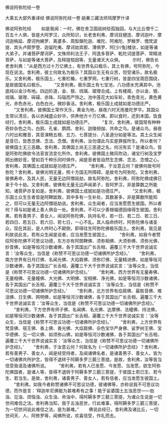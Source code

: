 佛说阿弥陀经一卷


大乘五大部外重译经
佛说阿弥陀经一卷
姚秦三藏法师鸠摩罗什译


佛说阿弥陀经
　　如是我闻：一时，佛在舍卫国祇树给孤独园，与大比丘僧千二百五十人俱，皆是大阿罗汉，众所知识，长老舍利弗、摩诃目揵连、摩诃迦叶、摩诃迦栴延、摩诃拘絺罗、离婆多、周梨槃陀迦、难陀、阿难陀、罗睺罗、憍梵波提、宾头卢颇罗堕、迦留陀夷、摩诃劫宾那、薄俱罗、阿[少/兔]楼驮，如是等诸大弟子。并诸菩萨摩诃萨，文殊师利法王子、阿逸多菩萨、乾陀诃提菩萨、常精进菩萨，与如是等诸大菩萨，及释提桓因等，无量诸天大众俱。
　　尔时，佛告长老舍利弗：“从是西方过十万亿佛土，有世界名曰极乐，其土有佛，号阿弥陀，今现在说法。舍利弗，彼土何故名为极乐？其国众生无有众苦，但受诸乐，故名极乐。又舍利弗，极乐国土，七重栏楯，七重罗网，七重行树，皆是四宝周匝围绕，是故彼国名曰极乐。
　　“又舍利弗，极乐国土有七宝池，八功德水充满其中。池底纯以金沙布地。四边阶道，金、银、琉璃、玻瓈合成。上有楼阁，亦以金、银、琉璃、玻瓈、砗磲、赤珠、玛瑙而严饰之。池中莲花大如车轮，青色青光，黄色黄光，赤色赤光，白色白光，微妙香洁。舍利弗，极乐国土成就如是功德庄严。
　　“又舍利弗，彼佛国土常作天乐，黄金为地，昼夜六时天雨曼陀罗华。其国众生常以清旦，各以衣裓盛众妙华，供养他方十万亿佛。即以食时，还到本国，饭食经行。舍利弗，极乐国土成就如是功德庄严。
　　“复次，舍利弗，彼国常有种种奇妙杂色之鸟，白鹄、孔雀、鹦鹉、舍利、迦陵频伽、共命之鸟。是诸众鸟，昼夜六时出和雅音，其音演畅五根、五力、七菩提分、八圣道分如是等法。其土众生闻是音已，皆悉念佛、念法、念僧。舍利弗，汝勿谓此鸟实是罪报所生。所以者何？彼佛国土无三恶趣。舍利弗，其佛国土尚无三恶道之名，何况有实？是诸众鸟，皆是阿弥陀佛欲令法音宣流变化所作。舍利弗，彼佛国土微风吹动，诸宝行树及宝罗网出微妙音，譬如百千种乐同时俱作，闻是音者皆自然生念佛、念法、念僧之心。舍利弗，其佛国土成就如是功德庄严。
　　“舍利弗，于汝意云何？彼佛何故号阿弥陀？舍利弗，彼佛光明无量，照十方国无所障碍，是故号为阿弥陀。又舍利弗，彼佛寿命，及其人民，无量无边阿僧祇劫，故名阿弥陀。舍利弗，阿弥陀佛成佛已来于今十劫。又舍利弗，彼佛有无量无边声闻弟子，皆阿罗汉，非是算数之所能知，诸菩萨亦复如是。舍利弗，彼佛国土成就如是功德庄严。
　　“又舍利弗，极乐国土众生生者皆是阿鞞跋致，其中多有一生补处，其数甚多，非是算数所能知之，但可以无量无边阿僧祇劫说。舍利弗，众生闻者，应当发愿愿生彼国。所以者何？得与如是诸上善人俱会一处。舍利弗，不可以少善根福德因缘得生彼国。舍利弗，若有善男子、善女人，闻说阿弥陀佛，执持名号，若一日、若二日、若三日、若四日、若五日、若六日、若七日，一心不乱。其人临命终时，阿弥陀佛与诸圣众，现在其前，是人终时心不颠倒，即得往生阿弥陀佛极乐国土。舍利弗，我见是利故说此言。若有众生闻是说者，应当发愿生彼国土。
　　“舍利弗，如我今者赞叹阿弥陀佛不可思议功德，东方亦有阿閦鞞佛、须弥相佛、大须弥佛、须弥光佛、妙音佛，如是等恒河沙数诸佛，各于其国出广长舌相，遍覆三千大千世界说诚实言：‘汝等众生，当信是《称赞不可思议功德一切诸佛所护念经》。’
　　“舍利弗，南方世界有日月灯佛、名闻光佛、大焰肩佛、须弥灯佛、无量精进佛，如是等恒河沙数诸佛，各于其国出广长舌相，遍覆三千大千世界说诚实言：‘汝等众生，当信是《称赞不可思议功德一切诸佛所护念经》。’
　　“舍利弗，西方世界有无量寿佛、无量相佛、无量幢佛、大光佛、大明佛、宝相佛、净光佛，如是等恒河沙数诸佛，各于其国出广长舌相，遍覆三千大千世界说诚实言：‘汝等众生，当信是《称赞不可思议功德一切诸佛所护念经》。’
　　“舍利弗，北方世界有焰肩佛、最胜音佛、难沮佛、日生佛、网明佛，如是等恒河沙数诸佛，各于其国出广长舌相，遍覆三千大千世界说诚实言：‘汝等众生，当信是《称赞不可思议功德一切诸佛所护念经》。’
　　“舍利弗，下方世界有师子佛、名闻佛、名光佛、达摩佛、法幢佛、持法佛，如是等恒河沙数诸佛，各于其国出广长舌相，遍覆三千大千世界说诚实言：‘汝等众生，当信是《称赞不可思议功德一切诸佛所护念经》。’
　　“舍利弗，上方世界有梵音佛、宿王佛、香上佛、香光佛、大焰肩佛、杂色宝华严身佛、娑罗树王佛、宝华德佛、见一切义佛、如须弥山佛，如是等恒河沙数诸佛，各于其国出广长舌相，遍覆三千大千世界说诚实言：‘汝等众生，当信是《称赞不可思议功德一切诸佛所护念经》。’
　　“舍利弗，于汝意云何？何故名为《一切诸佛所护念经》？舍利弗，若有善男子、善女人，闻是经受持者，及闻诸佛名者，是诸善男子、善女人，皆为一切诸佛共所护念，皆得不退转于阿耨多罗三藐三菩提。是故，舍利弗，汝等皆当信受我语及诸佛所说。
　　“舍利弗，若有人已发愿、今发愿、当发愿，欲生阿弥陀佛国者，是诸人等，皆得不退转于阿耨多罗三藐三菩提，于彼国土若已生、若今生、若当生。是故，舍利弗，诸善男子、善女人，若有信者，应当发愿生彼国土。
　　“舍利弗，如我今者称赞诸佛不可思议功德，彼诸佛等，亦称说我不可思议功德，而作是言：‘释迦牟尼佛能为甚难希有之事！能于娑婆国土五浊恶世——劫浊、见浊、烦恼浊、众生浊、命浊中，得阿耨多罗三藐三菩提，为诸众生说是一切世间难信之法。舍利弗当知，我于五浊恶世，行此难事，得阿耨多罗三藐三菩提，为一切世间说此难信之法，是为甚难。”
　　佛说此经已，舍利弗及诸比丘，一切世间天、人、阿修罗等，闻佛所说，欢喜信受，作礼而去。


